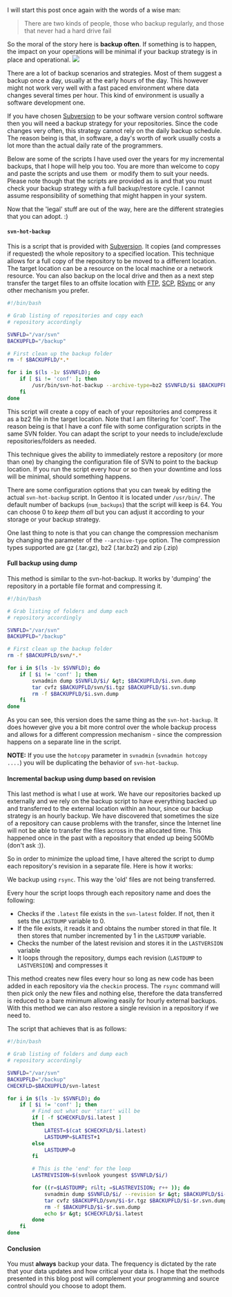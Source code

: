 I will start this post once again with the words of a wise man:

> There are two kinds of people, those who backup regularly, and those that never had a hard drive fail

So the moral of the story here is **backup often**. If something is to happen, the impact on your operations will be minimal if your backup strategy is in place and operational.
<img class="post-image" src="{{ cdnUrl }}/files/2010-08-01-online-backup.png" />

There are a lot of backup scenarios and strategies. Most of them suggest a backup once a day, usually at the early hours of the day. This however might not work very well with a fast paced environment where data changes several times per hour. This kind of environment is usually a software development one.

If you have chosen [Subversion](http://subversion.tigris.org/) to be your software version control software then you will need a backup strategy for your repositories. Since the code changes very often, this strategy cannot rely on the daily backup schedule. The reason being is that, in software, a day's worth of work usually costs a lot more than the actual daily rate of the programmers.

Below are some of the scripts I have used over the years for my incremental backups, that I hope will help you too. You are more than welcome to copy and paste the scripts and use them &nbsp;or modify them to suit your needs. Please note though that the scripts are provided as is and that you must check your backup strategy with a full backup/restore cycle. I cannot assume responsibility of something that might happen in your system.

Now that the 'legal' stuff are out of the way, here are the different strategies that you can adopt. :)

#### `svn-hot-backup`

This is a script that is provided with [Subversion](http://subversion.tigris.org/). It copies (and compresses if requested) the whole repository to a specified location. This technique allows for a full copy of the repository to be moved to a different location. The target location can be a resource on the local machine or a network resource. You can also backup on the local drive and then as a next step transfer the target files to an offsite location with [FTP](http://en.wikipedia.org/wiki/File_Transfer_Protocol), [SCP](http://en.wikipedia.org/wiki/Secure_copy), [RSync](http://www.samba.org/rsync/) or any other mechanism you prefer.

```sh
#!/bin/bash

# Grab listing of repositories and copy each
# repository accordingly

SVNFLD="/var/svn"
BACKUPFLD="/backup"

# First clean up the backup folder
rm -f $BACKUPFLD/*.*

for i in $(ls -1v $SVNFLD); do
    if [ $i != 'conf' ]; then
        /usr/bin/svn-hot-backup --archive-type=bz2 $SVNFLD/$i $BACKUPFLD
    fi
done
```

This script will create a copy of each of your repositories and compress it as a bz2 file in the target location. Note that I am filtering for 'conf'. The reason being is that I have a conf file with some configuration scripts in the same SVN folder. You can adapt the script to your needs to include/exclude repositories/folders as needed.

This technique gives the ability to immediately restore a repository (or more than one) by changing the configuration file of SVN to point to the backup location. If you run the script every hour or so then your downtime and loss will be minimal, should something happens.

There are some configuration options that you can tweak by editing the actual `svn-hot-backup` script. In Gentoo it is located under `/usr/bin/`. The default number of backups (`num_backups`) that the script will keep is 64. You can choose 0 to *keep them all* but you can adjust it according to your storage or your backup strategy.

One last thing to note is that you can change the compression mechanism by changing the parameter of the `--archive-type` option. The compression types supported are gz (.tar.gz), bz2 (.tar.bz2) and zip (.zip)

#### Full backup using dump

This method is similar to the svn-hot-backup. It works by 'dumping' the repository in a portable file format and compressing it.

```sh
#!/bin/bash

# Grab listing of folders and dump each
# repository accordingly

SVNFLD="/var/svn"
BACKUPFLD="/backup"

# First clean up the backup folder
rm -f $BACKUPFLD/svn/*.*

for i in $(ls -1v $SVNFLD); do
    if [ $i != 'conf' ]; then
        svnadmin dump $SVNFLD/$i/ &gt; $BACKUPFLD/$i.svn.dump
        tar cvfz $BACKUPFLD/svn/$i.tgz $BACKUPFLD/$i.svn.dump
        rm -f $BACKUPFLD/$i.svn.dump
    fi
done
```

As you can see, this version does the same thing as the `svn-hot-backup`. It does however give you a bit more control over the whole backup process and allows for a different compression mechanism - since the compression happens on a separate line in the script.

**NOTE:** If you use the `hotcopy` parameter in `svnadmin` (`svnadmin hotcopy ....`) you will be duplicating the behavior of `svn-hot-backup`.

#### Incremental backup using dump based on revision

This last method is what I use at work. We have our repositories backed up externally and we rely on the backup script to have everything backed up and transferred to the external location within an hour, since our backup strategy is an hourly backup. We have discovered that sometimes the size of a repository can cause problems with the transfer, since the Internet line will not be able to transfer the files across in the allocated time. This happened once in the past with a repository that ended up being 500Mb (don't ask :)).

So in order to minimize the upload time, I have altered the script to dump each repository's revision in a separate file. Here is how it works:

We backup using `rsync`. This way the 'old' files are not being transferred.

Every hour the script loops through each repository name and does the following:

- Checks if the `.latest` file exists in the `svn-latest` folder. If not, then it sets the `LASTDUMP` variable to 0.
- If the file exists, it reads it and obtains the number stored in that file. It then stores that number incremented by 1 in the `LASTDUMP` variable.
- Checks the number of the latest revision and stores it in the `LASTVERSION` variable
- It loops through the repository, dumps each revision (`LASTDUMP` to `LASTVERSION`) and compresses it

This method creates new files every hour so long as new code has been added in each repository via the `checkin` process. The `rsync` command will then pick only the new files and nothing else, therefore the data transferred is reduced to a bare minimum allowing easily for hourly external backups. With this method we can also restore a single revision in a repository if we need to.

The script that achieves that is as follows:

```sh
#!/bin/bash

# Grab listing of folders and dump each
# repository accordingly

SVNFLD="/var/svn"
BACKUPFLD="/backup"
CHECKFLD=$BACKUPFLD/svn-latest

for i in $(ls -1v $SVNFLD); do
    if [ $i != 'conf' ]; then
        # Find out what our 'start' will be
        if [ -f $CHECKFLD/$i.latest ]
        then
            LATEST=$(cat $CHECKFLD/$i.latest)
            LASTDUMP=$LATEST+1
        else
            LASTDUMP=0
        fi

        # This is the 'end' for the loop
        LASTREVISION=$(svnlook youngest $SVNFLD/$i/)

        for ((r=$LASTDUMP; r&lt; =$LASTREVISION; r++ )); do
            svnadmin dump $SVNFLD/$i/ --revision $r &gt; $BACKUPFLD/$i-$r.svn.dump
            tar cvfz $BACKUPFLD/svn/$i-$r.tgz $BACKUPFLD/$i-$r.svn.dump
            rm -f $BACKUPFLD/$i-$r.svn.dump
            echo $r &gt; $CHECKFLD/$i.latest
        done
    fi
done
```

#### Conclusion

You must **always** backup your data. The frequency is dictated by the rate that your data updates and how critical your data is. I hope that the methods presented in this blog post will complement your programming and source control should you choose to adopt them.
